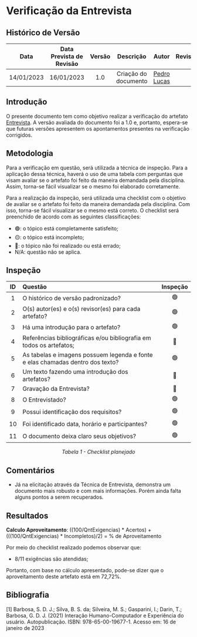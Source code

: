 # Verificação da Entrevista
## <a>Histórico de Versão</a>
|    Data    | Data Prevista de Revisão | Versão |      Descrição       |                 Autor                 |                  Revisor                   |
| :--------: | :----------------------: | :----: | :------------------: | :-----------------------------------: | :----------------------------------------: |
| 14/01/2023 |        16/01/2023        |  1.0   | Criação do documento | [Pedro Lucas](https://github.com/PedroLSF) |  |

## <a>Introdução</a>
O presente documento tem como objetivo realizar a verificação do artefato [Entrevista](../../../Elicitaco/Entrevista.md). A versão avaliada do documento foi a 1.0 e, portanto, espera-se que futuras versões apresentem os apontamentos presentes na verificação corrigidos.


## <a>Metodologia</a>
Para a verificação em questão, será utilizada a técnica de inspeção. Para a aplicação dessa técnica, haverá o uso de uma tabela com perguntas que visam avaliar se o artefato foi feito da maneira demandada pela disciplina. Assim, torna-se fácil visualizar se o mesmo foi elaborado corretamente.

Para a realização da inspeção, será utilizada uma checklist com o objetivo de avaliar se o artefato foi feito da maneira demandada pela disciplina. Com isso, torna-se fácil visualizar se o mesmo está correto. O checklist será preenchido de acordo com as seguintes classificações:

* 🟢: o tópico está completamente satisfeito;
* 🟡: o tópico está incompleto;
* 🔴: o tópico não foi realizado ou está errado;
* N/A: questão não se aplica.

## Inspeção

<center>

|  ID   |                                        Questão        | Inspeção |
| :---: | :-----------------------------------------------------| :------: |
|   1   |O histórico de versão padronizado?           |🟢|
|   2   |O(s) autor(es) e o(s) revisor(es) para cada artefato?  |🟢|
|   3   |Há uma introdução para o artefato?     |🟢|
|   4   |Referências bibliográficas e/ou bibliografia em todos os artefatos;|🔴|
|   5   |As tabelas e imagens possuem legenda e fonte e elas chamadas dentro dos texto?|🟢|
|   6   |Um texto fazendo uma introdução dos artefatos?|🔴|
|   7   |Gravação da Entrevista?|🔴|
|   8   |O Entrevistado?|🟢|
|   9   |Possui identificação dos requisitos?|🟢|
|   10  |Foi identificado data, horário e participantes?|🟢|
|   11  |O documento deixa claro seus objetivos?|🟢|
  
*Tabela 1 - Checklist planejado*

</center>

## <a>Comentários</a>

* Já na elicitação através da Técnica de Entrevista, demonstra um documento mais robusto e com mais informações. Porém ainda falta alguns pontos a serem recuperados.

## <a>Resultados</a>
<a>**Calculo Aproveitamento**</a>: ((100/QntExigencias) * Acertos) + (((100/QntExigencias) * Incompletos)/2) = % de Aproveitamento

Por meio do checklist realizado podemos observar que:
  
  * 8/11 exigências são atendidas;

Portanto, com base no cálculo apresentado, pode-se dizer que o aproveitamento deste artefato está em 72,72%.

## Bibliografia

[1] Barbosa, S. D. J.; Silva, B. S. da; Silveira, M. S.; Gasparini, I.; Darin, T.; Barbosa, G. D. J. (2021) Interação Humano-Computador e Experiência do usuário. Autopublicação. ISBN: 978-65-00-19677-1. Acesso em: 16 de janeiro de 2023

